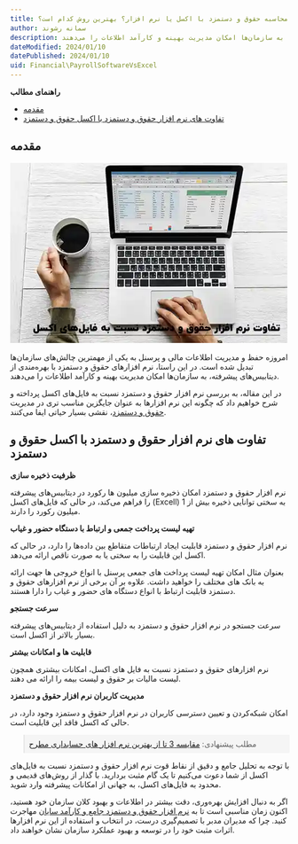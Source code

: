 ```yaml
---
title: محاسبه حقوق و دستمزد با اکسل یا نرم افزار؟ بهترین روش کدام است؟
author: سمانه رشوند  
description: امروزه حفظ و مدیریت اطلاعات مالی و پرسنل به یکی از مهمترین چالش‌های سازمان‌ها تبدیل شده است. در این راستا، نرم افزارهای حقوق و دستمزد با بهره‌مندی از دیتابیس‌های پیشرفته، به سازمان‌ها امکان مدیریت بهینه و کارآمد اطلاعات را می‌دهند.
dateModified: 2024/01/10
datePublished: 2024/01/10
uid: Financial\PayrollSoftwareVsExcel
---
```


**راهنمای مطالب**

- [مقدمه](#مقدمه)
- [تفاوت های نرم افزار حقوق و دستمزد با اکسل حقوق و دستمزد](#تفاوت-های-نرم-افزار-حقوق-و-دستمزد-با-اکسل-حقوق-و-دستمزد)


## مقدمه
![سامانه جامع تجارت](./Images/PayrollSoftwareVsExcel-01.webp)

امروزه حفظ و مدیریت اطلاعات مالی و پرسنل به یکی از مهمترین چالش‌های سازمان‌ها تبدیل شده است. در این راستا، نرم افزارهای حقوق و دستمزد با بهره‌مندی از دیتابیس‌های پیشرفته، به سازمان‌ها امکان مدیریت بهینه و کارآمد اطلاعات را می‌دهند.

در این مقاله، به بررسی نرم افزار حقوق و دستمزد نسبت به فایل‌های اکسل پرداخته و شرح خواهیم داد که چگونه این نرم افزارها به عنوان جایگزین مناسب تری در مدیریت <a href="https://www.hooshkar.com/Wiki/Payroll/WhatIsPayroll" target="_blank">حقوق و دستمزد</a>، نقشی بسیار حیاتی ایفا می‌کنند.

## تفاوت های نرم افزار حقوق و دستمزد با اکسل حقوق و دستمزد

**ظرفیت ذخیره سازی**

نرم افزار حقوق و دستمزد امکان ذخیره سازی میلیون ها رکورد در دیتابیس‌های پیشرفته را فراهم می‌کند، در حالی که فایل‌های اکسل (Excell) به سختی توانایی ذخیره بیش از 1 میلیون رکورد را دارند.

**تهیه لیست پرداخت جمعی و ارتباط با دستگاه حضور و غیاب**

نرم افزار حقوق و دستمزد قابلیت ایجاد ارتباطات متقاطع بین داده‌ها را دارد، در حالی که اکسل این قابلیت را به سختی یا به صورت ناقص ارائه می‌دهد.

 بعنوان مثال امکان تهیه لیست پرداخت های جمعی پرسنل با انواع خروجی ها جهت ارائه به بانک های مختلف را خواهید داشت.
 علاوه بر آن برخی از نرم افزارهای حقوق و دستمزد قابلیت ارتباط با انواع دستگاه های حضور و غیاب را دارا هستند.

**سرعت جستجو**

سرعت جستجو در نرم افزار حقوق و دستمزد به دلیل استفاده از دیتابیس‌های پیشرفته بسیار بالاتر از اکسل است.

**قابلیت ها و امکانات بیشتر**

نرم افزارهای حقوق و دستمزد نسبت به فایل های اکسل، امکانات بیشتری همچون لیست مالیات بر حقوق و لیست بیمه را ارائه می دهند.


**مدیریت کاربران نرم افزار حقوق و دستمزد**

امکان شبکه‌کردن و تعیین دسترسی کاربران در نرم افزار حقوق و دستمزد وجود دارد، در حالی که اکسل فاقد این قابلیت است.

<blockquote style="background-color:#f5f5f5; padding:0.5rem">
مطلب پیشنهادی: <a href="https://www.hooshkar.com/Wiki/Financial/ComparisonFinancialSoftware" target="_blank">مقایسه 3 تا از بهترین نرم افزار های حسابداری مطرح</a></blockquote>

با توجه به تحلیل جامع و دقیق از نقاط قوت نرم افزار حقوق و دستمزد نسبت به فایل‌های اکسل از شما دعوت می‌کنیم تا یک گام مثبت بردارید. با گذار از روش‌های قدیمی و محدود به فایل‌های اکسل، به جهانی از امکانات پیشرفته وارد شوید.

اگر به دنبال افزایش بهره‌وری، دقت بیشتر در اطلاعات و بهبود کلان سازمان خود هستید، اکنون زمان مناسبی است تا به <a href="https://www.hooshkar.com/Software/Sayan/Module/Payroll" target="_blank">نرم افزار حقوق و دستمزد جامع و کارآمد سایان</a> مهاجرت کنید. چرا که مدیران مدبر با تصمیم‌گیری درست، در انتخاب و استفاده از این نرم افزارها اثرات مثبت خود را در توسعه و بهبود عملکرد سازمان نشان خواهند داد.